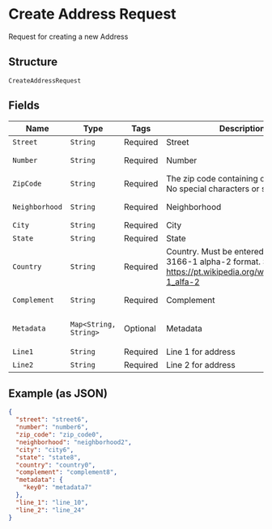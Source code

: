 
# Create Address Request

Request for creating a new Address

## Structure

`CreateAddressRequest`

## Fields

| Name | Type | Tags | Description | Getter | Setter |
|  --- | --- | --- | --- | --- | --- |
| `Street` | `String` | Required | Street | String getStreet() | setStreet(String street) |
| `Number` | `String` | Required | Number | String getNumber() | setNumber(String number) |
| `ZipCode` | `String` | Required | The zip code containing only numbers. No special characters or spaces. | String getZipCode() | setZipCode(String zipCode) |
| `Neighborhood` | `String` | Required | Neighborhood | String getNeighborhood() | setNeighborhood(String neighborhood) |
| `City` | `String` | Required | City | String getCity() | setCity(String city) |
| `State` | `String` | Required | State | String getState() | setState(String state) |
| `Country` | `String` | Required | Country. Must be entered using ISO 3166-1 alpha-2 format. See https://pt.wikipedia.org/wiki/ISO_3166-1_alfa-2 | String getCountry() | setCountry(String country) |
| `Complement` | `String` | Required | Complement | String getComplement() | setComplement(String complement) |
| `Metadata` | `Map<String, String>` | Optional | Metadata | Map<String, String> getMetadata() | setMetadata(Map<String, String> metadata) |
| `Line1` | `String` | Required | Line 1 for address | String getLine1() | setLine1(String line1) |
| `Line2` | `String` | Required | Line 2 for address | String getLine2() | setLine2(String line2) |

## Example (as JSON)

```json
{
  "street": "street6",
  "number": "number6",
  "zip_code": "zip_code0",
  "neighborhood": "neighborhood2",
  "city": "city6",
  "state": "state8",
  "country": "country0",
  "complement": "complement8",
  "metadata": {
    "key0": "metadata7"
  },
  "line_1": "line_10",
  "line_2": "line_24"
}
```

